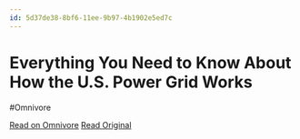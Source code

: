 ```yaml
---
id: 5d37de38-8bf6-11ee-9b97-4b1902e5ed7c
---
```


# Everything You Need to Know About How the U.S. Power Grid Works
#Omnivore

[Read on Omnivore](https://omnivore.app/me/everything-you-need-to-know-about-how-the-u-s-power-grid-works-18c091ef781)
[Read Original](http://popularmechanics.com/science/energy/a44067133/how-does-the-power-grid-work)


